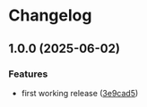# Changelog

## 1.0.0 (2025-06-02)


### Features

* first working release ([3e9cad5](https://github.com/a-chacon/oas_core/commit/3e9cad54207cdae10049b6a56478d38f1f702e80))


